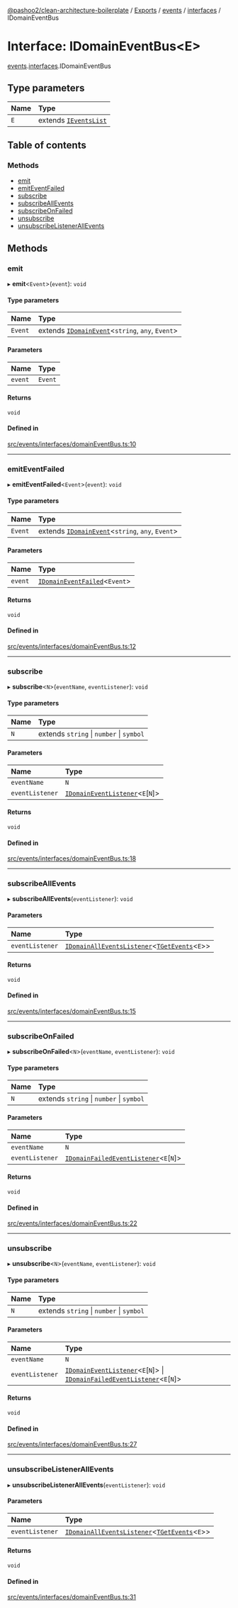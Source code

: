 [@pashoo2/clean-architecture-boilerplate](../README.md) / [Exports](../modules.md) / [events](../modules/events.md) / [interfaces](../modules/events.interfaces.md) / IDomainEventBus

# Interface: IDomainEventBus<E\>

[events](../modules/events.md).[interfaces](../modules/events.interfaces.md).IDomainEventBus

## Type parameters

| Name | Type |
| :------ | :------ |
| `E` | extends [`IEventsList`](events.interfaces.ieventslist.md) |

## Table of contents

### Methods

- [emit](events.interfaces.idomaineventbus.md#emit)
- [emitEventFailed](events.interfaces.idomaineventbus.md#emiteventfailed)
- [subscribe](events.interfaces.idomaineventbus.md#subscribe)
- [subscribeAllEvents](events.interfaces.idomaineventbus.md#subscribeallevents)
- [subscribeOnFailed](events.interfaces.idomaineventbus.md#subscribeonfailed)
- [unsubscribe](events.interfaces.idomaineventbus.md#unsubscribe)
- [unsubscribeListenerAllEvents](events.interfaces.idomaineventbus.md#unsubscribelistenerallevents)

## Methods

### emit

▸ **emit**<`Event`\>(`event`): `void`

#### Type parameters

| Name | Type |
| :------ | :------ |
| `Event` | extends [`IDomainEvent`](events.interfaces.idomainevent.md)<`string`, `any`, `Event`\> |

#### Parameters

| Name | Type |
| :------ | :------ |
| `event` | `Event` |

#### Returns

`void`

#### Defined in

[src/events/interfaces/domainEventBus.ts:10](https://github.com/pashoo2/clean-architecture-boilerplate/blob/88f8e3d/src/events/interfaces/domainEventBus.ts#L10)

___

### emitEventFailed

▸ **emitEventFailed**<`Event`\>(`event`): `void`

#### Type parameters

| Name | Type |
| :------ | :------ |
| `Event` | extends [`IDomainEvent`](events.interfaces.idomainevent.md)<`string`, `any`, `Event`\> |

#### Parameters

| Name | Type |
| :------ | :------ |
| `event` | [`IDomainEventFailed`](events.interfaces.idomaineventfailed.md)<`Event`\> |

#### Returns

`void`

#### Defined in

[src/events/interfaces/domainEventBus.ts:12](https://github.com/pashoo2/clean-architecture-boilerplate/blob/88f8e3d/src/events/interfaces/domainEventBus.ts#L12)

___

### subscribe

▸ **subscribe**<`N`\>(`eventName`, `eventListener`): `void`

#### Type parameters

| Name | Type |
| :------ | :------ |
| `N` | extends `string` \| `number` \| `symbol` |

#### Parameters

| Name | Type |
| :------ | :------ |
| `eventName` | `N` |
| `eventListener` | [`IDomainEventListener`](events.interfaces.idomaineventlistener.md)<`E`[`N`]\> |

#### Returns

`void`

#### Defined in

[src/events/interfaces/domainEventBus.ts:18](https://github.com/pashoo2/clean-architecture-boilerplate/blob/88f8e3d/src/events/interfaces/domainEventBus.ts#L18)

___

### subscribeAllEvents

▸ **subscribeAllEvents**(`eventListener`): `void`

#### Parameters

| Name | Type |
| :------ | :------ |
| `eventListener` | [`IDomainAllEventsListener`](events.interfaces.idomainalleventslistener.md)<[`TGetEvents`](../modules/events.interfaces.md#tgetevents)<`E`\>\> |

#### Returns

`void`

#### Defined in

[src/events/interfaces/domainEventBus.ts:15](https://github.com/pashoo2/clean-architecture-boilerplate/blob/88f8e3d/src/events/interfaces/domainEventBus.ts#L15)

___

### subscribeOnFailed

▸ **subscribeOnFailed**<`N`\>(`eventName`, `eventListener`): `void`

#### Type parameters

| Name | Type |
| :------ | :------ |
| `N` | extends `string` \| `number` \| `symbol` |

#### Parameters

| Name | Type |
| :------ | :------ |
| `eventName` | `N` |
| `eventListener` | [`IDomainFailedEventListener`](events.interfaces.idomainfailedeventlistener.md)<`E`[`N`]\> |

#### Returns

`void`

#### Defined in

[src/events/interfaces/domainEventBus.ts:22](https://github.com/pashoo2/clean-architecture-boilerplate/blob/88f8e3d/src/events/interfaces/domainEventBus.ts#L22)

___

### unsubscribe

▸ **unsubscribe**<`N`\>(`eventName`, `eventListener`): `void`

#### Type parameters

| Name | Type |
| :------ | :------ |
| `N` | extends `string` \| `number` \| `symbol` |

#### Parameters

| Name | Type |
| :------ | :------ |
| `eventName` | `N` |
| `eventListener` | [`IDomainEventListener`](events.interfaces.idomaineventlistener.md)<`E`[`N`]\> \| [`IDomainFailedEventListener`](events.interfaces.idomainfailedeventlistener.md)<`E`[`N`]\> |

#### Returns

`void`

#### Defined in

[src/events/interfaces/domainEventBus.ts:27](https://github.com/pashoo2/clean-architecture-boilerplate/blob/88f8e3d/src/events/interfaces/domainEventBus.ts#L27)

___

### unsubscribeListenerAllEvents

▸ **unsubscribeListenerAllEvents**(`eventListener`): `void`

#### Parameters

| Name | Type |
| :------ | :------ |
| `eventListener` | [`IDomainAllEventsListener`](events.interfaces.idomainalleventslistener.md)<[`TGetEvents`](../modules/events.interfaces.md#tgetevents)<`E`\>\> |

#### Returns

`void`

#### Defined in

[src/events/interfaces/domainEventBus.ts:31](https://github.com/pashoo2/clean-architecture-boilerplate/blob/88f8e3d/src/events/interfaces/domainEventBus.ts#L31)
